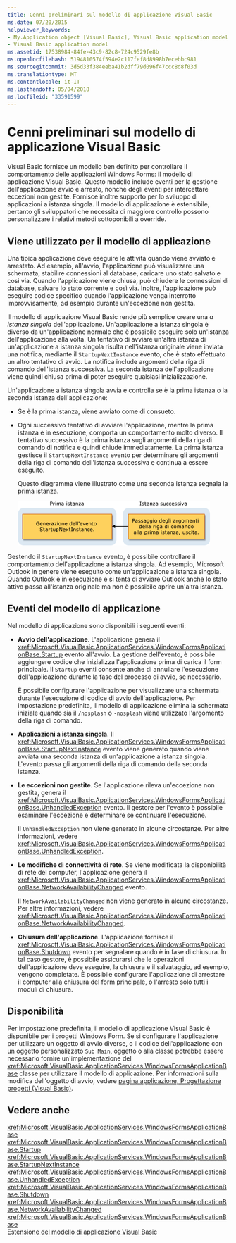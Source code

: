```yaml
---
title: Cenni preliminari sul modello di applicazione Visual Basic
ms.date: 07/20/2015
helpviewer_keywords:
- My.Application object [Visual Basic], Visual Basic application model
- Visual Basic application model
ms.assetid: 17538984-84fe-43c9-82c8-724c9529fe8b
ms.openlocfilehash: 5194810574f594e2c117fef8d8998b7ecebbc981
ms.sourcegitcommit: 3d5d33f384eeba41b2dff79d096f47ccc8d8f03d
ms.translationtype: MT
ms.contentlocale: it-IT
ms.lasthandoff: 05/04/2018
ms.locfileid: "33591599"
---
```

# <a name="overview-of-the-visual-basic-application-model"></a>Cenni preliminari sul modello di applicazione Visual Basic
Visual Basic fornisce un modello ben definito per controllare il comportamento delle applicazioni Windows Forms: il modello di applicazione Visual Basic. Questo modello include eventi per la gestione dell'applicazione avvio e arresto, nonché degli eventi per intercettare eccezioni non gestite. Fornisce inoltre supporto per lo sviluppo di applicazioni a istanza singola. Il modello di applicazione è estensibile, pertanto gli sviluppatori che necessita di maggiore controllo possono personalizzare i relativi metodi sottoponibili a override.  
  
## <a name="uses-for-the-application-model"></a>Viene utilizzato per il modello di applicazione  
 Una tipica applicazione deve eseguire le attività quando viene avviato e arrestato. Ad esempio, all'avvio, l'applicazione può visualizzare una schermata, stabilire connessioni al database, caricare uno stato salvato e così via. Quando l'applicazione viene chiusa, può chiudere le connessioni di database, salvare lo stato corrente e così via. Inoltre, l'applicazione può eseguire codice specifico quando l'applicazione venga interrotto improvvisamente, ad esempio durante un'eccezione non gestita.  
  
 Il modello di applicazione Visual Basic rende più semplice creare una *a istanza singola* dell'applicazione. Un'applicazione a istanza singola è diverso da un'applicazione normale che è possibile eseguire solo un'istanza dell'applicazione alla volta. Un tentativo di avviare un'altra istanza di un'applicazione a istanza singola risulta nell'istanza originale viene inviata una notifica, mediante il `StartupNextInstance` evento, che è stato effettuato un altro tentativo di avvio. La notifica include argomenti della riga di comando dell'istanza successiva. La seconda istanza dell'applicazione viene quindi chiusa prima di poter eseguire qualsiasi inizializzazione.  
  
 Un'applicazione a istanza singola avvia e controlla se è la prima istanza o la seconda istanza dell'applicazione:  
  
-   Se è la prima istanza, viene avviato come di consueto.  
  
-   Ogni successivo tentativo di avviare l'applicazione, mentre la prima istanza è in esecuzione, comporta un comportamento molto diverso. Il tentativo successivo è la prima istanza sugli argomenti della riga di comando di notifica e quindi chiude immediatamente. La prima istanza gestisce il `StartupNextInstance` evento per determinare gli argomenti della riga di comando dell'istanza successiva e continua a essere eseguito.  
  
     Questo diagramma viene illustrato come una seconda istanza segnala la prima istanza.  
  
     ![Singola istanza dell'applicazione immagine](../../../visual-basic/developing-apps/development-with-my/media/singleinstance.gif "SingleInstance")  
  
 Gestendo il `StartupNextInstance` evento, è possibile controllare il comportamento dell'applicazione a istanza singola. Ad esempio, Microsoft Outlook in genere viene eseguito come un'applicazione a istanza singola. Quando Outlook è in esecuzione e si tenta di avviare Outlook anche lo stato attivo passa all'istanza originale ma non è possibile aprire un'altra istanza.  
  
## <a name="events-in-the-application-model"></a>Eventi del modello di applicazione  
 Nel modello di applicazione sono disponibili i seguenti eventi:  
  
-   **Avvio dell'applicazione**. L'applicazione genera il <xref:Microsoft.VisualBasic.ApplicationServices.WindowsFormsApplicationBase.Startup> evento all'avvio. La gestione dell'evento, è possibile aggiungere codice che inizializza l'applicazione prima di carica il form principale. Il `Startup` eventi consente anche di annullare l'esecuzione dell'applicazione durante la fase del processo di avvio, se necessario.  
  
     È possibile configurare l'applicazione per visualizzare una schermata durante l'esecuzione di codice di avvio dell'applicazione. Per impostazione predefinita, il modello di applicazione elimina la schermata iniziale quando sia il `/nosplash` o `-nosplash` viene utilizzato l'argomento della riga di comando.  
  
-   **Applicazioni a istanza singola**. Il <xref:Microsoft.VisualBasic.ApplicationServices.WindowsFormsApplicationBase.StartupNextInstance> evento viene generato quando viene avviata una seconda istanza di un'applicazione a istanza singola. L'evento passa gli argomenti della riga di comando della seconda istanza.  
  
-   **Le eccezioni non gestite**. Se l'applicazione rileva un'eccezione non gestita, genera il <xref:Microsoft.VisualBasic.ApplicationServices.WindowsFormsApplicationBase.UnhandledException> evento. Il gestore per l'evento è possibile esaminare l'eccezione e determinare se continuare l'esecuzione.  
  
     Il `UnhandledException` non viene generato in alcune circostanze. Per altre informazioni, vedere <xref:Microsoft.VisualBasic.ApplicationServices.WindowsFormsApplicationBase.UnhandledException>.  
  
-   **Le modifiche di connettività di rete**. Se viene modificata la disponibilità di rete del computer, l'applicazione genera il <xref:Microsoft.VisualBasic.ApplicationServices.WindowsFormsApplicationBase.NetworkAvailabilityChanged> evento.  
  
     Il `NetworkAvailabilityChanged` non viene generato in alcune circostanze. Per altre informazioni, vedere <xref:Microsoft.VisualBasic.ApplicationServices.WindowsFormsApplicationBase.NetworkAvailabilityChanged>.  
  
-   **Chiusura dell'applicazione**. L'applicazione fornisce il <xref:Microsoft.VisualBasic.ApplicationServices.WindowsFormsApplicationBase.Shutdown> evento per segnalare quando è in fase di chiusura. In tal caso gestore, è possibile assicurarsi che le operazioni dell'applicazione deve eseguire, la chiusura e il salvataggio, ad esempio, vengono completate. È possibile configurare l'applicazione di arrestare il computer alla chiusura del form principale, o l'arresto solo tutti i moduli di chiusura.  
  
## <a name="availability"></a>Disponibilità  
 Per impostazione predefinita, il modello di applicazione Visual Basic è disponibile per i progetti Windows Form. Se si configurare l'applicazione per utilizzare un oggetto di avvio diverse, o il codice dell'applicazione con un oggetto personalizzato `Sub Main`, oggetto o alla classe potrebbe essere necessario fornire un'implementazione del <xref:Microsoft.VisualBasic.ApplicationServices.WindowsFormsApplicationBase> classe per utilizzare il modello di applicazione. Per informazioni sulla modifica dell'oggetto di avvio, vedere [pagina applicazione, Progettazione progetti (Visual Basic)](/visualstudio/ide/reference/application-page-project-designer-visual-basic).  
  
## <a name="see-also"></a>Vedere anche  
 <xref:Microsoft.VisualBasic.ApplicationServices.WindowsFormsApplicationBase>  
 <xref:Microsoft.VisualBasic.ApplicationServices.WindowsFormsApplicationBase.Startup>  
 <xref:Microsoft.VisualBasic.ApplicationServices.WindowsFormsApplicationBase.StartupNextInstance>  
 <xref:Microsoft.VisualBasic.ApplicationServices.WindowsFormsApplicationBase.UnhandledException>  
 <xref:Microsoft.VisualBasic.ApplicationServices.WindowsFormsApplicationBase.Shutdown>  
 <xref:Microsoft.VisualBasic.ApplicationServices.WindowsFormsApplicationBase.NetworkAvailabilityChanged>  
 <xref:Microsoft.VisualBasic.ApplicationServices.WindowsFormsApplicationBase>  
 [Estensione del modello di applicazione Visual Basic](../../../visual-basic/developing-apps/customizing-extending-my/extending-the-visual-basic-application-model.md)
